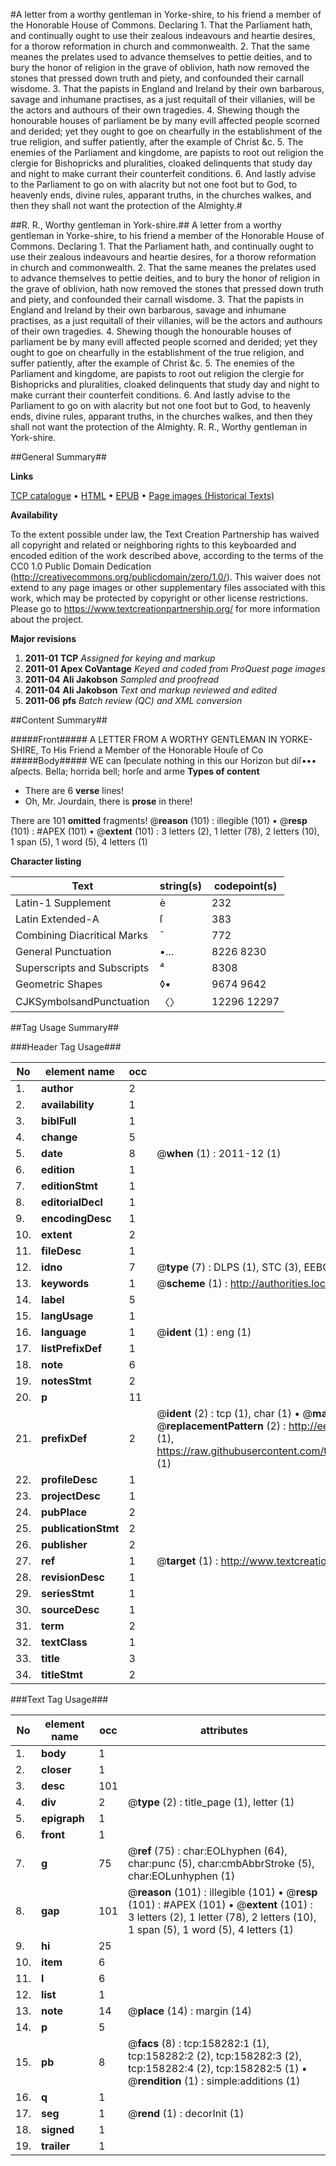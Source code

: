 #A letter from a worthy gentleman in Yorke-shire, to his friend a member of the Honorable House of Commons. Declaring 1. That the Parliament hath, and continually ought to use their zealous indeavours and heartie desires, for a thorow reformation in church and commonwealth. 2. That the same meanes the prelates used to advance themselves to pettie deities, and to bury the honor of religion in the grave of oblivion, hath now removed the stones that pressed down truth and piety, and confounded their carnall wisdome. 3. That the papists in England and Ireland by their own barbarous, savage and inhumane practises, as a just requitall of their villanies, will be the actors and authours of their own tragedies. 4. Shewing though the honourable houses of parliament be by many evill affected people scorned and derided; yet they ought to goe on chearfully in the establishment of the true religion, and suffer patiently, after the example of Christ &c. 5. The enemies of the Parliament and kingdome, are papists to root out religion the clergie for Bishopricks and pluralities, cloaked delinquents that study day and night to make currant their counterfeit conditions. 6. And lastly advise to the Parliament to go on with alacrity but not one foot but to God, to heavenly ends, divine rules, apparant truths, in the churches walkes, and then they shall not want the protection of the Almighty.#

##R. R., Worthy gentleman in York-shire.##
A letter from a worthy gentleman in Yorke-shire, to his friend a member of the Honorable House of Commons. Declaring 1. That the Parliament hath, and continually ought to use their zealous indeavours and heartie desires, for a thorow reformation in church and commonwealth. 2. That the same meanes the prelates used to advance themselves to pettie deities, and to bury the honor of religion in the grave of oblivion, hath now removed the stones that pressed down truth and piety, and confounded their carnall wisdome. 3. That the papists in England and Ireland by their own barbarous, savage and inhumane practises, as a just requitall of their villanies, will be the actors and authours of their own tragedies. 4. Shewing though the honourable houses of parliament be by many evill affected people scorned and derided; yet they ought to goe on chearfully in the establishment of the true religion, and suffer patiently, after the example of Christ &c. 5. The enemies of the Parliament and kingdome, are papists to root out religion the clergie for Bishopricks and pluralities, cloaked delinquents that study day and night to make currant their counterfeit conditions. 6. And lastly advise to the Parliament to go on with alacrity but not one foot but to God, to heavenly ends, divine rules, apparant truths, in the churches walkes, and then they shall not want the protection of the Almighty.
R. R., Worthy gentleman in York-shire.

##General Summary##

**Links**

[TCP catalogue](http://www.ota.ox.ac.uk/tcp/)  • 
[HTML](http://tei.it.ox.ac.uk/tcp/Texts-HTML/free/A92/A92304.html)  • 
[EPUB](http://tei.it.ox.ac.uk/tcp/Texts-EPUB/free/A92/A92304.epub) • 
[Page images (Historical Texts)](https://historicaltexts.jisc.ac.uk/eebo-99872352e)

**Availability**

To the extent possible under law, the Text Creation Partnership has waived all copyright and related or neighboring rights to this keyboarded and encoded edition of the work described above, according to the terms of the CC0 1.0 Public Domain Dedication (http://creativecommons.org/publicdomain/zero/1.0/). This waiver does not extend to any page images or other supplementary files associated with this work, which may be protected by copyright or other license restrictions. Please go to https://www.textcreationpartnership.org/ for more information about the project.

**Major revisions**

1. __2011-01__ __TCP__ *Assigned for keying and markup*
1. __2011-01__ __Apex CoVantage__ *Keyed and coded from ProQuest page images*
1. __2011-04__ __Ali Jakobson__ *Sampled and proofread*
1. __2011-04__ __Ali Jakobson__ *Text and markup reviewed and edited*
1. __2011-06__ __pfs__ *Batch review (QC) and XML conversion*

##Content Summary##

#####Front#####
A LETTER FROM A WORTHY GENTLEMAN IN YORKE-SHIRE, To His Friend a Member of the Honorable Houſe of Co
#####Body#####
WE can ſpeculate nothing in this our Horizon but diſ••• aſpects. Bella; horrida bell; horſe and arme
**Types of content**

  * There are 6 **verse** lines!
  * Oh, Mr. Jourdain, there is **prose** in there!

There are 101 **omitted** fragments! 
 @__reason__ (101) : illegible (101)  •  @__resp__ (101) : #APEX (101)  •  @__extent__ (101) : 3 letters (2), 1 letter (78), 2 letters (10), 1 span (5), 1 word (5), 4 letters (1)

**Character listing**


|Text|string(s)|codepoint(s)|
|---|---|---|
|Latin-1 Supplement|è|232|
|Latin Extended-A|ſ|383|
|Combining             Diacritical Marks|̄|772|
|General Punctuation|•…|8226 8230|
|Superscripts             and Subscripts|⁴|8308|
|Geometric Shapes|◊▪|9674 9642|
|CJKSymbolsandPunctuation|〈〉|12296 12297|

##Tag Usage Summary##

###Header Tag Usage###

|No|element name|occ|attributes|
|---|---|---|---|
|1.|__author__|2||
|2.|__availability__|1||
|3.|__biblFull__|1||
|4.|__change__|5||
|5.|__date__|8| @__when__ (1) : 2011-12 (1)|
|6.|__edition__|1||
|7.|__editionStmt__|1||
|8.|__editorialDecl__|1||
|9.|__encodingDesc__|1||
|10.|__extent__|2||
|11.|__fileDesc__|1||
|12.|__idno__|7| @__type__ (7) : DLPS (1), STC (3), EEBO-CITATION (1), PROQUEST (1), VID (1)|
|13.|__keywords__|1| @__scheme__ (1) : http://authorities.loc.gov/ (1)|
|14.|__label__|5||
|15.|__langUsage__|1||
|16.|__language__|1| @__ident__ (1) : eng (1)|
|17.|__listPrefixDef__|1||
|18.|__note__|6||
|19.|__notesStmt__|2||
|20.|__p__|11||
|21.|__prefixDef__|2| @__ident__ (2) : tcp (1), char (1)  •  @__matchPattern__ (2) : ([0-9\-]+):([0-9IVX]+) (1), (.+) (1)  •  @__replacementPattern__ (2) : http://eebo.chadwyck.com/downloadtiff?vid=$1&page=$2 (1), https://raw.githubusercontent.com/textcreationpartnership/Texts/master/tcpchars.xml#$1 (1)|
|22.|__profileDesc__|1||
|23.|__projectDesc__|1||
|24.|__pubPlace__|2||
|25.|__publicationStmt__|2||
|26.|__publisher__|2||
|27.|__ref__|1| @__target__ (1) : http://www.textcreationpartnership.org/docs/. (1)|
|28.|__revisionDesc__|1||
|29.|__seriesStmt__|1||
|30.|__sourceDesc__|1||
|31.|__term__|2||
|32.|__textClass__|1||
|33.|__title__|3||
|34.|__titleStmt__|2||


###Text Tag Usage###

|No|element name|occ|attributes|
|---|---|---|---|
|1.|__body__|1||
|2.|__closer__|1||
|3.|__desc__|101||
|4.|__div__|2| @__type__ (2) : title_page (1), letter (1)|
|5.|__epigraph__|1||
|6.|__front__|1||
|7.|__g__|75| @__ref__ (75) : char:EOLhyphen (64), char:punc (5), char:cmbAbbrStroke (5), char:EOLunhyphen (1)|
|8.|__gap__|101| @__reason__ (101) : illegible (101)  •  @__resp__ (101) : #APEX (101)  •  @__extent__ (101) : 3 letters (2), 1 letter (78), 2 letters (10), 1 span (5), 1 word (5), 4 letters (1)|
|9.|__hi__|25||
|10.|__item__|6||
|11.|__l__|6||
|12.|__list__|1||
|13.|__note__|14| @__place__ (14) : margin (14)|
|14.|__p__|5||
|15.|__pb__|8| @__facs__ (8) : tcp:158282:1 (1), tcp:158282:2 (2), tcp:158282:3 (2), tcp:158282:4 (2), tcp:158282:5 (1)  •  @__rendition__ (1) : simple:additions (1)|
|16.|__q__|1||
|17.|__seg__|1| @__rend__ (1) : decorInit (1)|
|18.|__signed__|1||
|19.|__trailer__|1||
